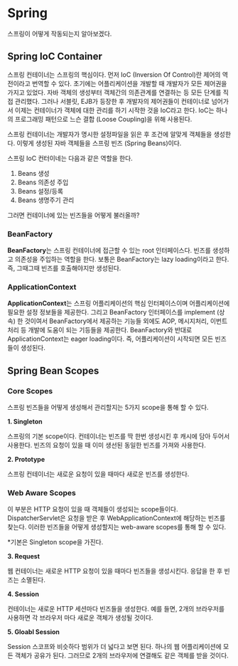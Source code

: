 # Spring

스프링이 어떻게 작동되는지 알아보겠다.


## Spring IoC Container

스프링 컨테이너는 스프링의 핵심이다. 먼저 IoC (Inversion Of Control)란 제어의 역전이라고 번역할 수 있다. 초기에는 어플리케이션을 개발할 때 개발자가 모든 제어권을 가지고 있었다.
자바 객체의 생성부터 객체간의 의존관계를 연결하는 등 모든 단계를 직접 관리했다. 그러나 서블릿, EJB가 등장한 후 개발자의 제어권들이 컨테이너로 넘어가서 이제는 컨테이너가 객체에 대한 관리를 하기 시작한 것을 IoC라고 한다. 
IoC는 하나의 프로그래밍 패턴으로 느슨 결합 (Loose Coupling)을 위해 사용된다.

스프링 컨테이너는 개발자가 명시한 설정파일을 읽은 후 조건에 알맞게 객체들을 생성한다. 이렇게 생성된 자바 객체들을 스프링 빈즈 (Spring Beans)이다.

스프링 IoC 컨터이네는 다음과 같은 역할을 한다.

1. Beans 생성
2. Beans 의존성 주입
3. Beans 설정/등록
4. Beans 생명주기 관리

그러면 컨테이너에 있는 빈즈들을 어떻게 불러올까?

### BeanFactory

**BeanFactory**는 스프링 컨테이너에 접근할 수 있는 root 인터페이스다. 빈즈를 생성하고 의존성을 주입하는 역할을 한다.
보통은 BeanFactory는 lazy loading이라고 한다. 즉, 그때그때 빈즈를 호출해야지만 생성된다.


### ApplicationContext

**ApplicationContext**는 스프링 어플리케이션의 핵심 인터페이스이며 어플리케이션에 필요한 설정 정보들을 제공한다.
그리고 BeanFactory 인터페이스를 implement (상속) 한 것이여서 BeanFactory에서 제공하는 기능들 외에도 AOP, 메시지처리, 이번트처리 등 개발에 도움이 되는 기등들을 제공한다.
BeanFactory와 반대로 ApplicationContext는 eager loading이다. 즉, 어플리케이션이 시작되면 모든 빈즈들이 생성된다.


## Spring Bean Scopes

### Core Scopes

스프링 빈즈들을 어떻게 생성해서 관리할지는 5가지 scope을 통해 할 수 있다.

**1. Singleton**

스프링의 기본 scope이다. 컨테이너는 빈즈를 딱 한번 생성시킨 후 캐시에 담아 두어서 사용한다. 빈즈의 요청이 있을 때 이미 생선된 동일한 빈즈를 가져와 사용한다.

**2. Prototype**

스프링 컨테이너는 새로운 요청이 있을 때마다 새로운 빈즈를 생성한다.

### Web Aware Scopes

이 부분은 HTTP 요청이 있을 때 객체들이 생성되는 scope들이다. DispatcherServlet은 요청을 받은 후 WebApplicationContext에 해당하는
빈즈를 찾는다. 이러한 빈즈들을 어떻게 생성할지는 web-aware scopes를 통해 할 수 있다.

*기본은 Singleton scope을 가진다.

**3. Request**

웹 컨테이너는 새로운 HTTP 요청이 있을 때마다 빈즈들을 생성시킨다. 응답을 한 후 빈즈는 소멸된다.

**4. Session**

컨테이너는 새로운 HTTP 세션마다 빈즈들을 생성한다. 예를 들면, 2개의 브라우저를 사용하면 각 브라우저 마다 새로운 객체가 생성될 것이다.

**5. Gloabl Session**

Session 스코프와 비슷하다 범위가 더 넓다고 보면 된다. 하나의 웹 어플리케이션에 모든 객체가 공유가 된다. 그러므로 2개의 브라우저에 
연결해도 같은 객체를 받을 것이다.